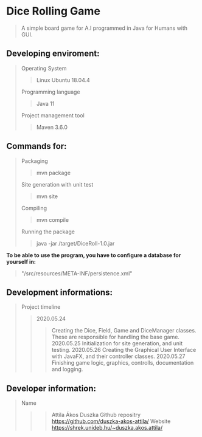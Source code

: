 # Dice Rolling Game

> A simple board game for A.I programmed in Java for Humans with GUI.

## Developing enviroment:

> Operating System
> >Linux Ubuntu 18.04.4
> 
> Programming language
>> Java 11
>
> Project management tool
>> Maven 3.6.0

## Commands for:

> Packaging
>> mvn package
>
> Site generation with unit test
>> mvn site
>
> Compiling
>> mvn compile
>
> Running the package
>> java -jar /target/DiceRoll-1.0.jar


**To be able to use the program, you have to configure a database for yourself in:**

> "/src/resources/META-INF/persistence.xml"

## Development informations:

>Project timeline
>>2020.05.24
>>>Creating the Dice, Field, Game and DiceManager classes. These are responsible for handling the base game.
>>2020.05.25
>>>Initialization for site generation, and unit testing.
>>2020.05.26
>>>Creating the Graphical User Interface with JavaFX, and their controller classes.
>>2020.05.27
>>>Finishing game logic, graphics, controlls, documentation and logging.

## Developer information:

>Name
>>>Attila Ákos Duszka
>Github repositry
>>>https://github.com/duszka-akos-attila/
>Website
>>>https://shrek.unideb.hu/~duszka.akos.attila/


